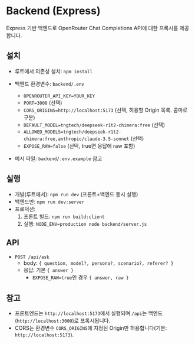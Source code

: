 # Backend (Express)

Express 기반 백엔드로 OpenRouter Chat Completions API에 대한 프록시를 제공합니다.

## 설치
- 루트에서 의존성 설치: `npm install`
- 백엔드 환경변수: `backend/.env`
  - `OPENROUTER_API_KEY=YOUR_KEY`
  - `PORT=3000` (선택)
  - `CORS_ORIGINS=http://localhost:5173` (선택, 허용할 Origin 목록. 콤마로 구분)
  - `DEFAULT_MODEL=tngtech/deepseek-r1t2-chimera:free` (선택)
  - `ALLOWED_MODELS=tngtech/deepseek-r1t2-chimera:free,anthropic/claude-3.5-sonnet` (선택)
  - `EXPOSE_RAW=false` (선택, true면 응답에 raw 포함)

- 예시 파일: `backend/.env.example` 참고

## 실행
- 개발(루트에서): `npm run dev` (프론트+백엔드 동시 실행)
- 백엔드만: `npm run dev:server`
- 프로덕션:
  1. 프론트 빌드: `npm run build:client`
  2. 실행: `NODE_ENV=production node backend/server.js`

## API
- `POST /api/ask`
  - body: `{ question, model?, persona?, scenario?, referer? }`
  - 응답: 기본 `{ answer }`
    - `EXPOSE_RAW=true`인 경우 `{ answer, raw }`

## 참고
- 프론트엔드는 `http://localhost:5173`에서 실행되며 `/api`는 백엔드(`http://localhost:3000`)로 프록시됩니다.
- CORS는 환경변수 `CORS_ORIGINS`에 지정된 Origin만 허용합니다(기본: `http://localhost:5173`).
